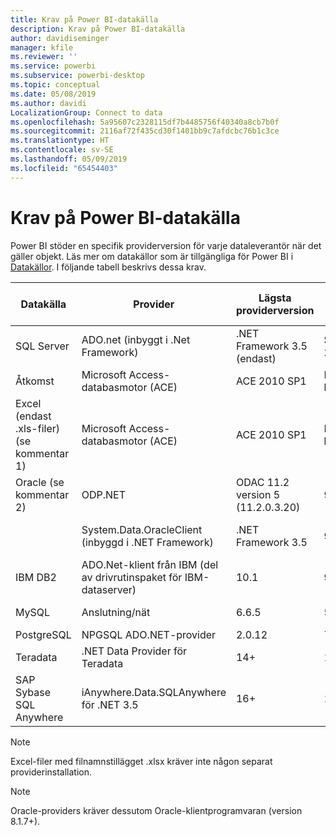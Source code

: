 ```yaml
---
title: Krav på Power BI-datakälla
description: Krav på Power BI-datakälla
author: davidiseminger
manager: kfile
ms.reviewer: ''
ms.service: powerbi
ms.subservice: powerbi-desktop
ms.topic: conceptual
ms.date: 05/08/2019
ms.author: davidi
LocalizationGroup: Connect to data
ms.openlocfilehash: 5a95607c2328115df7b4485756f40340a8cb7b0f
ms.sourcegitcommit: 2116af72f435cd30f1401bb9c7afdcbc76b1c3ce
ms.translationtype: HT
ms.contentlocale: sv-SE
ms.lasthandoff: 05/09/2019
ms.locfileid: "65454403"
---
```

# <a name="power-bi-data-source-prerequisites"></a>Krav på Power BI-datakälla
Power BI stöder en specifik providerversion för varje dataleverantör när det gäller objekt. Läs mer om datakällor som är tillgängliga för Power BI i [Datakällor](desktop-data-sources.md). I följande tabell beskrivs dessa krav.

| Datakälla | Provider | Lägsta providerversion | Lägsta version för datakälla | Datakällobjekt som stöds | Nedladdningslänk |
| --- | --- | --- | --- | --- | --- |
| SQL Server |ADO.net (inbyggt i .Net Framework) |.NET Framework 3.5 (endast) |SQL Server 2005+ |Tabeller/vyer, skalärfunktioner, tabellfunktioner |Ingår i .NET Framework 3.5 eller senare |
| Åtkomst |Microsoft Access-databasmotor (ACE) |ACE 2010 SP1 |Ingen begränsning |Tabeller/vyer |[Nedladdningslänk](http://go.microsoft.com/fwlink/?linkid=285987&clcid=0x409) |
| Excel (endast .xls-filer) (se kommentar 1) |Microsoft Access-databasmotor (ACE) |ACE 2010 SP1 |Ingen begränsning |Tabeller, blad |[Nedladdningslänk](http://go.microsoft.com/fwlink/?linkid=285987&clcid=0x409) |
| Oracle (se kommentar 2) |ODP.NET |ODAC 11.2 version 5 (11.2.0.3.20) |9.x+ |Tabeller/vyer |[Nedladdningslänk](http://go.microsoft.com/fwlink/?linkid=272376&clcid=0x409) |
| | System.Data.OracleClient (inbyggd i .NET Framework) |.NET Framework 3.5 |9.x+ |Tabeller/vyer |Ingår i .NET Framework 3.5 eller senare |
| IBM DB2 |ADO.Net-klient från IBM (del av drivrutinspaket för IBM-dataserver) |10.1 |9.1+ |Tabeller/vyer |[Nedladdningslänk](http://go.microsoft.com/fwlink/?linkid=274911&clcid=0x409) |
| MySQL |Anslutning/nät |6.6.5 |5.1 |Tabeller/vyer, skalärfunktioner |[Nedladdningslänk](http://go.microsoft.com/fwlink/?linkid=278885&clcid=0x409) |
| PostgreSQL |NPGSQL ADO.NET-provider |2.0.12 |7.4 |Tabeller/vyer |[Nedladdningslänk](http://go.microsoft.com/fwlink/?linkid=282716&clcid=0x409) |
| Teradata |.NET Data Provider för Teradata |14+ |12+ |Tabeller/vyer |[Nedladdningslänk](http://go.microsoft.com/fwlink/?linkid=278886&clcid=0x409) |
| SAP Sybase SQL Anywhere |iAnywhere.Data.SQLAnywhere för .NET 3.5 |16+ |16+ |Tabeller/vyer |[Nedladdningslänk](http://go.microsoft.com/fwlink/?linkid=324846) |

>[!NOTE]
>Excel-filer med filnamnstillägget .xlsx kräver inte någon separat providerinstallation.

>[!NOTE]
>Oracle-providers kräver dessutom Oracle-klientprogramvaran (version 8.1.7+).
> 
> 

